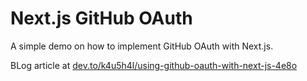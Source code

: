 # Next.js GitHub OAuth

A simple demo on how to implement GitHub OAuth with Next.js.

BLog article at [dev.to/k4u5h4l/using-github-oauth-with-next-js-4e8o](https://dev.to/k4u5h4l/using-github-oauth-with-next-js-4e8o)
